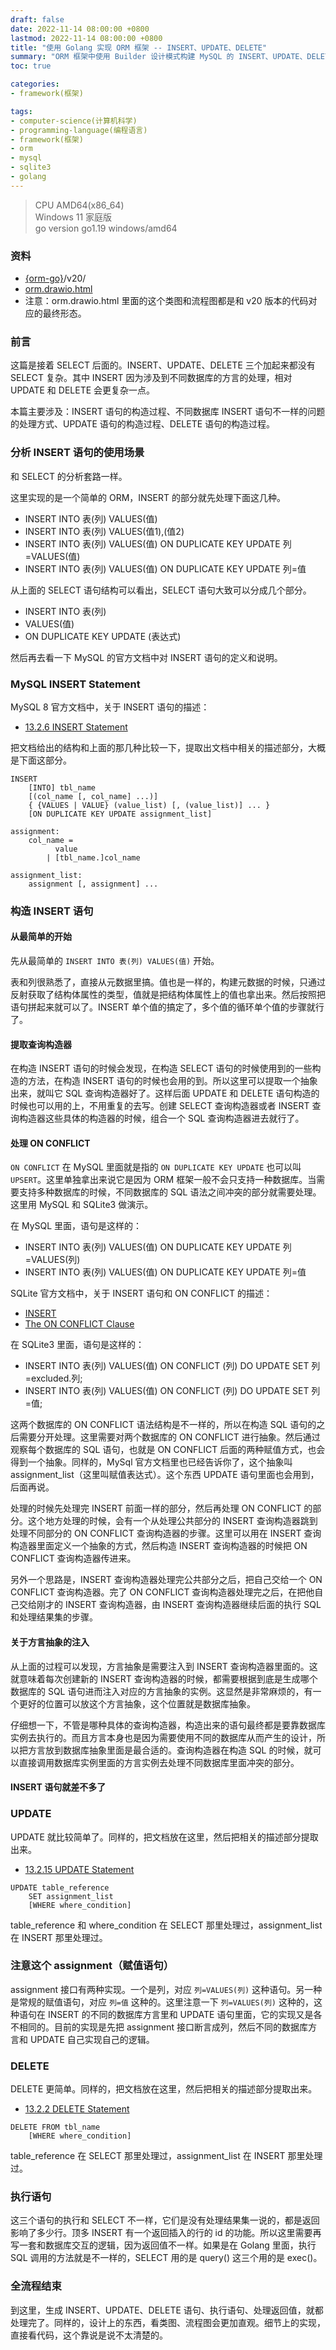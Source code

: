 ```yaml
---
draft: false
date: 2022-11-14 08:00:00 +0800
lastmod: 2022-11-14 08:00:00 +0800
title: "使用 Golang 实现 ORM 框架 -- INSERT、UPDATE、DELETE"
summary: "ORM 框架中使用 Builder 设计模式构建 MySQL 的 INSERT、UPDATE、DELETE 语句的过程、不同数据库 INSERT 语句不一样的问题的处理方式。"
toc: true

categories:
- framework(框架)

tags:
- computer-science(计算机科学)
- programming-language(编程语言)
- framework(框架)
- orm
- mysql
- sqlite3
- golang
---
```


> CPU AMD64(x86_64)<br/>
> Windows 11 家庭版<br/>
> go version go1.19 windows/amd64

### 资料

- [{orm-go}](https://github.com/KelipuTe/orm-go)/v20/
- <a href="/drawio/computer-science/programming-language/framework/orm/orm.drawio.html">orm.drawio.html</a>
- 注意：orm.drawio.html 里面的这个类图和流程图都是和 v20 版本的代码对应的最终形态。

### 前言

这篇是接着 SELECT 后面的。INSERT、UPDATE、DELETE 三个加起来都没有 SELECT 复杂。其中 INSERT 因为涉及到不同数据库的方言的处理，相对 UPDATE 和 DELETE 会更复杂一点。

本篇主要涉及：INSERT 语句的构造过程、不同数据库 INSERT 语句不一样的问题的处理方式、UPDATE 语句的构造过程、DELETE 语句的构造过程。

### 分析 INSERT 语句的使用场景

和 SELECT 的分析套路一样。

这里实现的是一个简单的 ORM，INSERT 的部分就先处理下面这几种。

- INSERT INTO 表(列) VALUES(值)
- INSERT INTO 表(列) VALUES(值1),(值2)
- INSERT INTO 表(列) VALUES(值) ON DUPLICATE KEY UPDATE 列=VALUES(值)
- INSERT INTO 表(列) VALUES(值) ON DUPLICATE KEY UPDATE 列=值

从上面的 SELECT 语句结构可以看出，SELECT 语句大致可以分成几个部分。

- INSERT INTO 表(列)
- VALUES(值)
- ON DUPLICATE KEY UPDATE (表达式)

然后再去看一下 MySQL 的官方文档中对 INSERT 语句的定义和说明。

### MySQL INSERT Statement

MySQL 8 官方文档中，关于 INSERT 语句的描述：

- [13.2.6 INSERT Statement](https://dev.mysql.com/doc/refman/8.0/en/insert.html)

把文档给出的结构和上面的那几种比较一下，提取出文档中相关的描述部分，大概是下面这部分。

```
INSERT
    [INTO] tbl_name
    [(col_name [, col_name] ...)]
    { {VALUES | VALUE} (value_list) [, (value_list)] ... }
    [ON DUPLICATE KEY UPDATE assignment_list]

assignment:
    col_name = 
          value
        | [tbl_name.]col_name

assignment_list:
    assignment [, assignment] ...
```

### 构造 INSERT 语句

#### 从最简单的开始

先从最简单的 `INSERT INTO 表(列) VALUES(值)` 开始。

表和列很熟悉了，直接从元数据里搞。值也是一样的，构建元数据的时候，只通过反射获取了结构体属性的类型，值就是把结构体属性上的值也拿出来。然后按照把语句拼起来就可以了。INSERT 单个值的搞定了，多个值的循环单个值的步骤就行了。

#### 提取查询构造器

在构造 INSERT 语句的时候会发现，在构造 SELECT 语句的时候使用到的一些构造的方法，在构造 INSERT 语句的时候也会用的到。所以这里可以提取一个抽象出来，就叫它 SQL 查询构造器好了。这样后面 UPDATE 和 DELETE 语句构造的时候也可以用的上，不用重复的去写。创建 SELECT 查询构造器或者 INSERT 查询构造器这些具体的构造器的时候，组合一个 SQL 查询构造器进去就行了。

#### 处理 ON CONFLICT

`ON CONFLICT` 在 MySQL 里面就是指的 `ON DUPLICATE KEY UPDATE` 也可以叫 `UPSERT`。这里单独拿出来说它是因为 ORM 框架一般不会只支持一种数据库。当需要支持多种数据库的时候，不同数据库的 SQL 语法之间冲突的部分就需要处理。这里用 MySQL 和 SQLite3 做演示。

在 MySQL 里面，语句是这样的：

- INSERT INTO 表(列) VALUES(值) ON DUPLICATE KEY UPDATE 列=VALUES(列)
- INSERT INTO 表(列) VALUES(值) ON DUPLICATE KEY UPDATE 列=值

SQLite 官方文档中，关于 INSERT 语句和 ON CONFLICT 的描述：

- [INSERT](https://sqlite.org/lang_insert.html)
- [The ON CONFLICT Clause](https://sqlite.org/lang_conflict.html)

在 SQLite3 里面，语句是这样的：

- INSERT INTO 表(列) VALUES(值) ON CONFLICT (列) DO UPDATE SET 列=excluded.列;
- INSERT INTO 表(列) VALUES(值) ON CONFLICT (列) DO UPDATE SET 列=值;

这两个数据库的 ON CONFLICT 语法结构是不一样的，所以在构造 SQL 语句的之后需要分开处理。这里需要对两个数据库的 ON CONFLICT 进行抽象。然后通过观察每个数据库的 SQL 语句，也就是 ON CONFLICT 后面的两种赋值方式，也会得到一个抽象。同样的，MySql 官方文档里也已经告诉你了，这个抽象叫 assignment_list（这里叫赋值表达式）。这个东西 UPDATE 语句里面也会用到，后面再说。

处理的时候先处理完 INSERT 前面一样的部分，然后再处理 ON CONFLICT 的部分。这个地方处理的时候，会有一个从处理公共部分的 INSERT 查询构造器跳到处理不同部分的 ON CONFLICT 查询构造器的步骤。这里可以用在 INSERT 查询构造器里面定义一个抽象的方式，然后构造 INSERT 查询构造器的时候把 ON CONFLICT 查询构造器传进来。

另外一个思路是，INSERT 查询构造器处理完公共部分之后，把自己交给一个 ON CONFLICT 查询构造器。完了 ON CONFLICT 查询构造器处理完之后，在把他自己交给刚才的 INSERT 查询构造器，由 INSERT 查询构造器继续后面的执行 SQL 和处理结果集的步骤。

#### 关于方言抽象的注入

从上面的过程可以发现，方言抽象是需要注入到 INSERT 查询构造器里面的。这就意味着每次创建新的 INSERT 查询构造器的时候，都需要根据到底是生成哪个数据库的 SQL 语句进而注入对应的方言抽象的实例。这显然是非常麻烦的，有一个更好的位置可以放这个方言抽象，这个位置就是数据库抽象。

仔细想一下，不管是哪种具体的查询构造器，构造出来的语句最终都是要靠数据库实例去执行的。而且方言本身也是因为需要使用不同的数据库从而产生的设计，所以把方言放到数据库抽象里面是最合适的。查询构造器在构造 SQL 的时候，就可以直接调用数据库实例里面的方言实例去处理不同数据库里面冲突的部分。

#### INSERT 语句就差不多了

### UPDATE

UPDATE 就比较简单了。同样的，把文档放在这里，然后把相关的描述部分提取出来。

- [13.2.15 UPDATE Statement](https://dev.mysql.com/doc/refman/8.0/en/update.html)

```
UPDATE table_reference
    SET assignment_list
    [WHERE where_condition]
```

table_reference 和 where_condition 在 SELECT 那里处理过，assignment_list 在 INSERT 那里处理过。

### 注意这个 assignment（赋值语句）

assignment 接口有两种实现。一个是列，对应 `列=VALUES(列)` 这种语句。另一种是常规的赋值语句，对应 `列=值` 这种的。这里注意一下 `列=VALUES(列)` 这种的，这种语句在 INSERT 的不同的数据库方言里和 UPDATE 语句里面，它的实现又是各不相同的。目前的实现是先把 assignment 接口断言成列，然后不同的数据库方言和 UPDATE 自己实现自己的逻辑。

### DELETE

DELETE 更简单。同样的，把文档放在这里，然后把相关的描述部分提取出来。

- [13.2.2 DELETE Statement](https://dev.mysql.com/doc/refman/8.0/en/delete.html)

```
DELETE FROM tbl_name
    [WHERE where_condition]
```

table_reference 在 SELECT 那里处理过，assignment_list 在 INSERT 那里处理过。

### 执行语句

这三个语句的执行和 SELECT 不一样，它们是没有处理结果集一说的，都是返回影响了多少行。顶多 INSERT 有一个返回插入的行的 id 的功能。所以这里需要再写一套和数据库交互的逻辑，因为返回值不一样。如果是在 Golang 里面，执行 SQL 调用的方法就是不一样的，SELECT 用的是 query() 这三个用的是 exec()。

### 全流程结束

到这里，生成 INSERT、UPDATE、DELETE 语句、执行语句、处理返回值，就都处理完了。同样的，设计上的东西，看类图、流程图会更加直观。细节上的实现，直接看代码，这个靠说是说不太清楚的。
